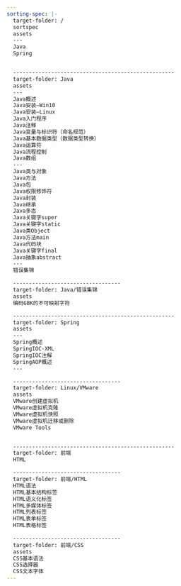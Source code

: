 ```yaml
---
sorting-spec: |-
  target-folder: /
  sortspec
  assets
  ---
  Java
  Spring


  ---------------------------------------------------
  target-folder: Java
  assets
  ---
  Java概述
  Java安装—Win10
  Java安装—Linux
  Java入门程序
  Java注释
  Java变量与标识符（命名规范）
  Java基本数据类型（数据类型转换）
  Java运算符
  Java流程控制
  Java数组
  ---
  Java类与对象
  Java方法
  Java包
  Java权限修饰符
  Java封装
  Java继承
  Java多态
  Java关键字super
  Java关键字static
  Java类Object
  Java方法main
  Java代码块
  Java关键字final
  Java抽象abstract
  ---
  错误集锦

  ----------------------------------
  target-folder: Java/错误集锦
  assets
  编码GBK的不可映射字符

  ---------------------------------------------------
  target-folder: Spring
  assets
  ---
  Spring概述
  SpringIOC-XML
  SpringIOC注解
  SpringAOP概述
  ---

  ----------------------------------
  target-folder: Linux/VMware
  assets
  VMware创建虚拟机
  VMware虚拟机克隆
  VMware虚拟机快照
  VMware虚拟机迁移或删除
  VMware Tools


  ---------------------------------------------------
  target-folder: 前端
  HTML

  ----------------------------------
  target-folder: 前端/HTML
  HTML语法
  HTML基本结构标签
  HTML语义化标签
  HTML多媒体标签
  HTML列表标签
  HTML表单标签
  HTML表格标签
  
  ----------------------------------
  target-folder: 前端/CSS
  assets
  CSS基本语法
  CSS选择器
  CSS文本字体
---
```


